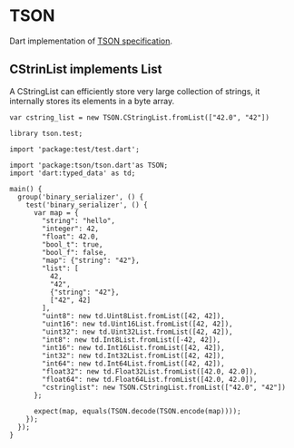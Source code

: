 # TSON

Dart implementation of [TSON specification](https://github.com/amaurel/TSON).

## CStrinList implements List<String>

A CStringList can efficiently store very large collection of strings, it internally stores its elements in a byte array.

```
var cstring_list = new TSON.CStringList.fromList(["42.0", "42"])
```

```
library tson.test;

import 'package:test/test.dart';

import 'package:tson/tson.dart'as TSON;
import 'dart:typed_data' as td;

main() {
  group('binary_serializer', () {
    test('binary_serializer', () {
      var map = {
        "string": "hello",
        "integer": 42,
        "float": 42.0,
        "bool_t": true,
        "bool_f": false,
        "map": {"string": "42"},
        "list": [
          42,
          "42",
          {"string": "42"},
          ["42", 42]
        ],
        "uint8": new td.Uint8List.fromList([42, 42]),
        "uint16": new td.Uint16List.fromList([42, 42]),
        "uint32": new td.Uint32List.fromList([42, 42]),
        "int8": new td.Int8List.fromList([-42, 42]),
        "int16": new td.Int16List.fromList([42, 42]),
        "int32": new td.Int32List.fromList([42, 42]),
        "int64": new td.Int64List.fromList([42, 42]),
        "float32": new td.Float32List.fromList([42.0, 42.0]),
        "float64": new td.Float64List.fromList([42.0, 42.0]),
        "cstringlist": new TSON.CStringList.fromList(["42.0", "42"])
      };

      expect(map, equals(TSON.decode(TSON.encode(map))));
    });
  });
}
```